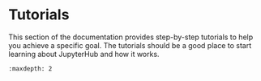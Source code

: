 # Tutorials

This section of the documentation provides step-by-step tutorials to help you achieve a specific goal. The tutorials should be a good place to start learning about JupyterHub and how it works. 

```{toctree}
:maxdepth: 2

```